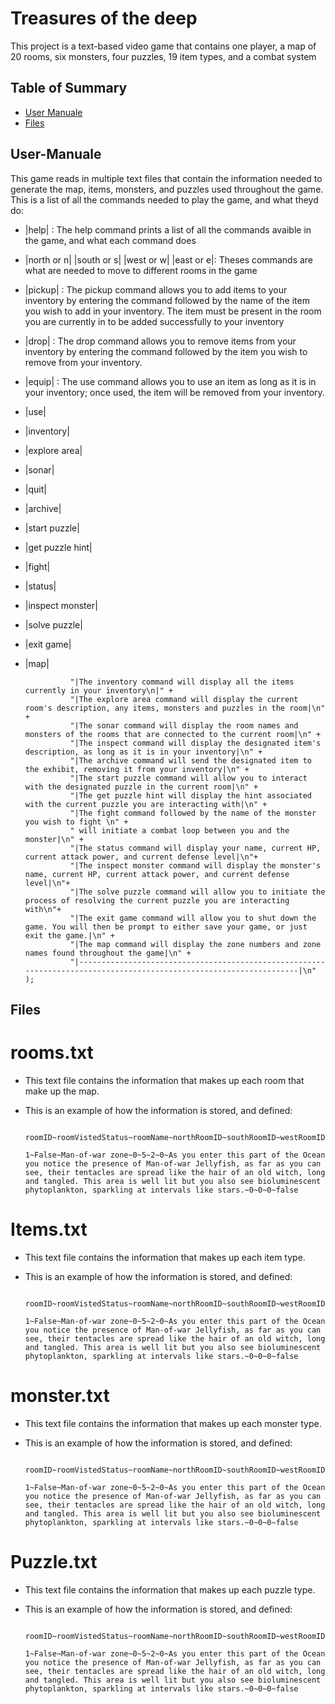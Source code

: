 # Treasures of the deep
This project is a text-based video game that contains one player, a map of 20 rooms, six monsters, four puzzles, 19 item types, and a combat system

## Table of Summary
- [User Manuale](#user-manuale)
- [Files](#files)

## User-Manuale
This game reads in multiple text files that contain the information needed to generate the map, items, monsters, and puzzles used throughout the game.
This is a list of all the commands needed to play the game, and what theyd do:
- |help| : The help command prints a list of all the commands avaible in the game, and what each command does
 
- |north or n| |south or s| |west or w| |east or e|: Theses commands  are what are needed to move to different rooms in the game
 
- |pickup| : The pickup command allows you to add items to your inventory by entering the command followed by the name of the item you wish to add in your inventory. The item must be present in the room you are currently in
  to be added successfully to your inventory
  
- |drop| : The drop command allows you to remove items from your inventory by entering the command followed by the item you wish to remove from your inventory.
  
- |equip| : The use command allows you to use an item as long as it is in your inventory; once used, the item will be removed from your inventory.

- |use|
  
- |inventory|
  
- |explore area|
  
- |sonar|
  
- |quit|
  
- |archive|
  
- |start puzzle|
  
- |get puzzle hint|
  
- |fight|
  
- |status|
  
- |inspect monster|
  
- |solve puzzle|
  
- |exit game|
  
- |map|
             
                "|The inventory command will display all the items currently in your inventory\n|" +
                "|The explore area command will display the current room's description, any items, monsters and puzzles in the room|\n" +
                "|The sonar command will display the room names and monsters of the rooms that are connected to the current room|\n" +
                "|The inspect command will display the designated item's description, as long as it is in your inventory|\n" +
                "|The archive command will send the designated item to the exhibit, removing it from your inventory|\n" +
                "|The start puzzle command will allow you to interact with the designated puzzle in the current room|\n" +
                "|The get puzzle hint will display the hint associated with the current puzzle you are interacting with|\n" +
                "|The fight command followed by the name of the monster you wish to fight \n" +
                " will initiate a combat loop between you and the monster|\n" +
                "|The status command will display your name, current HP, current attack power, and current defense level|\n"+
                "|The inspect monster command will display the monster's name, current HP, current attack power, and current defense level|\n"+
                "|The solve puzzle command will allow you to initiate the process of resolving the current puzzle you are interacting with\n"+
                "|The exit game command will allow you to shut down the game. You will then be prompt to either save your game, or just exit the game.|\n" +
                "|The map command will display the zone numbers and zone names found throughout the game|\n" +
                "|--------------------------------------------------------------------------------------------------------------------|\n" );


## Files

# rooms.txt
 - This text file contains the information that makes up each room that make up the map.
 - This is an example of how the information is stored, and defined:

   ```
    roomID~roomVistedStatus~roomName~northRoomID~southRoomID~westRoomID~eastRoomID~roomInventory~puzzlesInRoom~monstersInRoom~southRoomLockedStatus
   
   1~False~Man-of-war zone~0~5~2~0~As you enter this part of the Ocean you notice the presence of Man-of-war Jellyfish, as far as you can see, their tentacles are spread like the hair of an old witch, long and tangled. This area is well lit but you also see bioluminescent phytoplankton, sparkling at intervals like stars.~0~0~0~false
   ```
# Items.txt
 - This text file contains the information that makes up each item type.
 - This is an example of how the information is stored, and defined:
   
   ```
    roomID~roomVistedStatus~roomName~northRoomID~southRoomID~westRoomID~eastRoomID~roomInventory~puzzlesInRoom~monstersInRoom~southRoomLockedStatus
   
   1~False~Man-of-war zone~0~5~2~0~As you enter this part of the Ocean you notice the presence of Man-of-war Jellyfish, as far as you can see, their tentacles are spread like the hair of an old witch, long and tangled. This area is well lit but you also see bioluminescent phytoplankton, sparkling at intervals like stars.~0~0~0~false
   ```
# monster.txt
 - This text file contains the information that makes up each monster type.
 - This is an example of how the information is stored, and defined:

   ```
    roomID~roomVistedStatus~roomName~northRoomID~southRoomID~westRoomID~eastRoomID~roomInventory~puzzlesInRoom~monstersInRoom~southRoomLockedStatus
   
   1~False~Man-of-war zone~0~5~2~0~As you enter this part of the Ocean you notice the presence of Man-of-war Jellyfish, as far as you can see, their tentacles are spread like the hair of an old witch, long and tangled. This area is well lit but you also see bioluminescent phytoplankton, sparkling at intervals like stars.~0~0~0~false
   ```
# Puzzle.txt
 - This text file contains the information that makes up each puzzle type.
 - This is an example of how the information is stored, and defined:

   ```
    roomID~roomVistedStatus~roomName~northRoomID~southRoomID~westRoomID~eastRoomID~roomInventory~puzzlesInRoom~monstersInRoom~southRoomLockedStatus
   
   1~False~Man-of-war zone~0~5~2~0~As you enter this part of the Ocean you notice the presence of Man-of-war Jellyfish, as far as you can see, their tentacles are spread like the hair of an old witch, long and tangled. This area is well lit but you also see bioluminescent phytoplankton, sparkling at intervals like stars.~0~0~0~false
   ```


